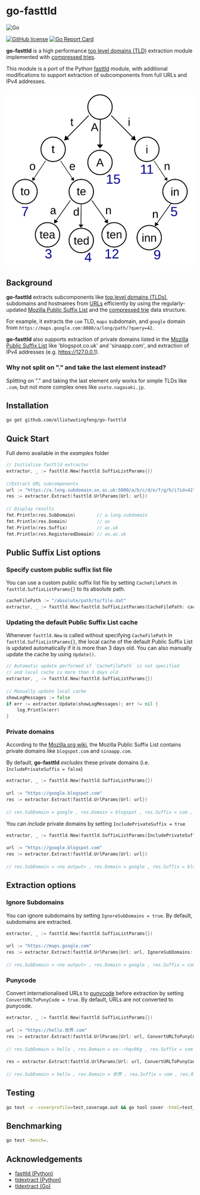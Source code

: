 # go-fasttld

![Go](https://img.shields.io/badge/Go-00ADD8?style=for-the-badge&logo=go&logoColor=white)

[![GitHub license](https://img.shields.io/badge/LICENSE-BSD--3--CLAUSE-GREEN?style=for-the-badge)](LICENSE)
[![Go Report Card](https://goreportcard.com/badge/github.com/elliotwutingfeng/go-fasttld?style=for-the-badge)](https://goreportcard.com/report/github.com/elliotwutingfeng/go-fasttld)

**go-fasttld** is a high performance [top level domains (TLD)](https://en.wikipedia.org/wiki/Top-level_domain) extraction module implemented with [compressed tries](https://en.wikipedia.org/wiki/Trie).

This module is a port of the Python [fasttld](https://github.com/jophy/fasttld) module, with additional modifications to support extraction of subcomponents from full URLs and IPv4 addresses.

![Trie](Trie_example.svg)

## Background

**go-fasttld** extracts subcomponents like [top level domains (TLDs)](https://en.wikipedia.org/wiki/Top-level_domain), subdomains and hostnames from [URLs](https://en.wikipedia.org/wiki/URL) efficiently by using the regularly-updated [Mozilla Public Suffix List](http://www.publicsuffix.org) and the [compressed trie](https://en.wikipedia.org/wiki/Trie) data structure.

For example, it extracts the `com` TLD, `maps` subdomain, and `google` domain from `https://maps.google.com:8080/a/long/path/?query=42`.

**go-fasttld** also supports extraction of private domains listed in the [Mozilla Public Suffix List](http://www.publicsuffix.org) like 'blogspot.co.uk' and 'sinaapp.com', and extraction of IPv4 addresses (e.g. https://127.0.0.1).

### Why not split on "." and take the last element instead?

Splitting on "." and taking the last element only works for simple TLDs like `.com`, but not more complex ones like `oseto.nagasaki.jp`.

## Installation

```sh
go get github.com/elliotwutingfeng/go-fasttld
```

## Quick Start

Full demo available in the _examples_ folder

```go
// Initialise fasttld extractor
extractor, _ := fasttld.New(fasttld.SuffixListParams{})

//Extract URL subcomponents
url := "https://a.long.subdomain.ox.ac.uk:5000/a/b/c/d/e/f/g/h/i?id=42"
res := extractor.Extract(fasttld.UrlParams{Url: url})

// Display results
fmt.Println(res.SubDomain)        // a.long.subdomain
fmt.Println(res.Domain)           // ox
fmt.Println(res.Suffix)           // ac.uk
fmt.Println(res.RegisteredDomain) // ox.ac.uk
```

## Public Suffix List options

### Specify custom public suffix list file

You can use a custom public suffix list file by setting `CacheFilePath` in `fasttld.SuffixListParams{}` to its absolute path.

```go
cacheFilePath := "/absolute/path/to/file.dat"
extractor, _ := fasttld.New(fasttld.SuffixListParams{CacheFilePath: cacheFilePath})
```

### Updating the default Public Suffix List cache

Whenever `fasttld.New` is called without specifying `CacheFilePath` in `fasttld.SuffixListParams{}`, the local cache of the default Public Suffix List is updated automatically if it is more than 3 days old. You can also manually update the cache by using `Update()`.

```go
// Automatic update performed if `CacheFilePath` is not specified
// and local cache is more than 3 days old
extractor, _ := fasttld.New(fasttld.SuffixListParams{})

// Manually update local cache
showLogMessages := false
if err := extractor.Update(showLogMessages); err != nil {
	log.Println(err)
}
```

### Private domains

According to the [Mozilla.org wiki](https://wiki.mozilla.org/Public_Suffix_List/Uses), the Mozilla Public Suffix List contains private domains like `blogspot.com` and `sinaapp.com`.

By default, **go-fasttld** _excludes_ these private domains (i.e. `IncludePrivateSuffix = false`)

```go
extractor, _ := fasttld.New(fasttld.SuffixListParams{})

url := "https://google.blogspot.com"
res := extractor.Extract(fasttld.UrlParams{Url: url})

// res.SubDomain = google , res.Domain = blogspot , res.Suffix = com , res.RegisteredDomain = blogspot.com
```

You can _include_ private domains by setting `IncludePrivateSuffix = true`

```go
extractor, _ := fasttld.New(fasttld.SuffixListParams{IncludePrivateSuffix: true})

url := "https://google.blogspot.com"
res := extractor.Extract(fasttld.UrlParams{Url: url})

// res.SubDomain = <no output> , res.Domain = google , res.Suffix = blogspot.com , res.RegisteredDomain = google.blogspot.com
```

## Extraction options

### Ignore Subdomains

You can ignore subdomains by setting `IgnoreSubDomains = true`. By default, subdomains are extracted.

```go
extractor, _ := fasttld.New(fasttld.SuffixListParams{})

url := "https://maps.google.com"
res := extractor.Extract(fasttld.UrlParams{Url: url, IgnoreSubDomains: true})

// res.SubDomain = <no output> , res.Domain = google , res.Suffix = com , res.RegisteredDomain = google.com
```

### Punycode

Convert internationalised URLs to [punycode](https://en.wikipedia.org/wiki/Punycode) before extraction by setting `ConvertURLToPunyCode = true`. By default, URLs are not converted to punycode.

```go
extractor, _ := fasttld.New(fasttld.SuffixListParams{})

url := "https://hello.世界.com"
res := extractor.Extract(fasttld.UrlParams{Url: url, ConvertURLToPunyCode: true})

// res.SubDomain = hello , res.Domain = xn--rhqv96g , res.Suffix = com , res.RegisteredDomain = xn--rhqv96g.com

res = extractor.Extract(fasttld.UrlParams{Url: url, ConvertURLToPunyCode: false})

// res.SubDomain = hello , res.Domain = 世界 , res.Suffix = com , res.RegisteredDomain = 世界.com
```

## Testing

```sh
go test -v -coverprofile=test_coverage.out && go tool cover -html=test_coverage.out -o test_coverage.html
```

## Benchmarking

```sh
go test -bench=.
```

## Acknowledgements

- [fasttld (Python)](https://github.com/jophy/fasttld)
- [tldextract (Python)](https://github.com/john-kurkowski/tldextract)
- [tldextract (Go)](https://github.com/mjd2021usa/tldextract)
